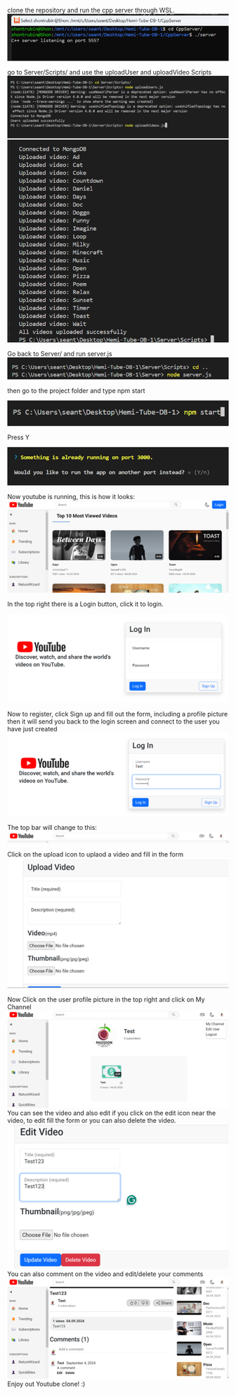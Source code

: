 clone the repository and run the cpp server through WSL.
![alt text](pic1.png)

go to Server/Scripts/ and use the uploadUser and uploadVideo Scripts
![alt text](pic2.png)
![alt text](pic3.png)

Go back to Server/ and run server.js
![alt text](pic4.png)

then go to the project folder and type npm start

![alt text](pic5.png)

Press Y

![alt text](pic6.png)

Now youtube is running, this is how it looks:
![alt text](pic7.png)

In the top right there is a Login button, click it to login.

![alt text](pic8.png)

Now to register, click Sign up and fill out the form, including a profile picture
then it will send you back to the login screen and connect to the user you have just created
![alt text](pic9.png)

The top bar will change to this:
![alt text](pic10.png)

Click on the upload icon to uplaod a video and fill in the form
![alt text](pic11.png)

Now Click on the user profile picture in the top right and click on My Channel
![alt text](pic12.png)
You can see the video and also edit if you click on the edit icon near the video,
to edit fill the form or you can also delete the video.
![alt text](pic13.png)
You can also comment on the video and edit/delete your comments
![alt text](pic14.png)
Enjoy out Youtube clone! :)

